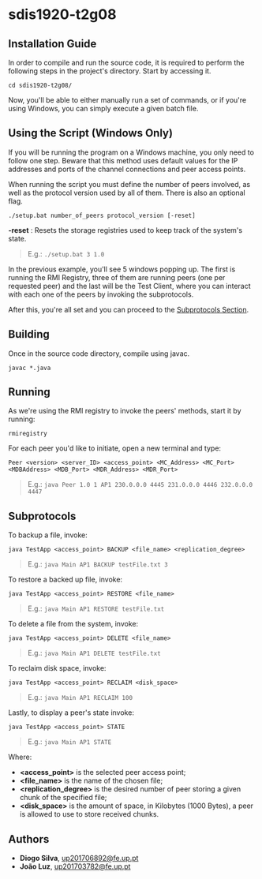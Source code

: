 # sdis1920-t2g08

## Installation Guide

In order to compile and run the source code, it is required to perform the following steps in the project's directory. Start by accessing it.

```
cd sdis1920-t2g08/
```

Now, you'll be able to either manually run a set of commands, or if you're using Windows, you can simply execute a given batch file.

## Using the Script (Windows Only)

If you will be running the program on a Windows machine, you only need to follow one step. Beware that this method uses default values for the IP addresses and ports of the channel connections and peer access points.

When running the script you must define the number of peers involved, as well as the protocol version used by all of them. There is also an optional flag. 

```
./setup.bat number_of_peers protocol_version [-reset]
```

**-reset** : Resets the storage registries used to keep track of the system's state.

> E.g.: `./setup.bat 3 1.0`

In the previous example, you'll see 5 windows popping up. The first is running the RMI Registry, three of them are running peers (one per requested peer) and the last will be the Test Client, where you can interact with each one of the peers by invoking the subprotocols.

After this, you're all set and you can proceed to the [Subprotocols Section](#Subprotocols).

## Building

Once in the source code directory, compile using javac.

```
javac *.java
```

## Running

As we're using the RMI registry to invoke the peers' methods, start it by running:

```
rmiregistry
```

For each peer you'd like to initiate, open a new terminal and type:

```
Peer <version> <server_ID> <access_point> <MC_Address> <MC_Port> <MDBAddress> <MDB_Port> <MDR_Address> <MDR_Port>
```

> E.g.: `java Peer 1.0 1 AP1 230.0.0.0 4445 231.0.0.0 4446 232.0.0.0 4447`

## Subprotocols

To backup a file, invoke:

```
java TestApp <access_point> BACKUP <file_name> <replication_degree>
```

> E.g.: `java Main AP1 BACKUP testFile.txt 3`


To restore a backed up file, invoke:

```
java TestApp <access_point> RESTORE <file_name>
```
> E.g.: `java Main AP1 RESTORE testFile.txt`


 To delete a file from the system, invoke:

```
java TestApp <access_point> DELETE <file_name>
```

> E.g.: `java Main AP1 DELETE testFile.txt`


To reclaim disk space, invoke:

```
java TestApp <access_point> RECLAIM <disk_space>
```
 > E.g.: `java Main AP1 RECLAIM 100`

Lastly, to display a peer's state invoke:

```
java TestApp <access_point> STATE
```
> E.g.: `java Main AP1 STATE`

Where:

* **<access_point>** is the selected peer access point;
* **<file_name>** is the name of the chosen file;
* **<replication_degree>** is the desired number of peer storing a given chunk of the specified file;
* **<disk_space>** is the amount of space, in Kilobytes (1000 Bytes), a peer is allowed to use to store received chunks.

## Authors

* **Diogo Silva**, up201706892@fe.up.pt
* **João Luz**, up201703782@fe.up.pt
